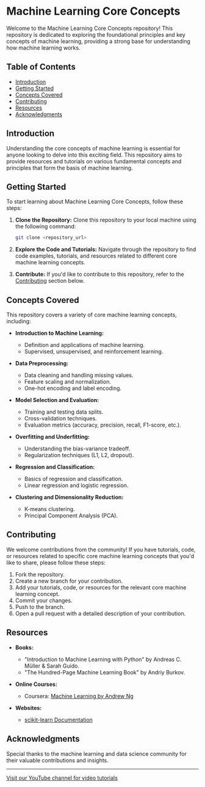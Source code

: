 # Machine Learning Core Concepts

Welcome to the Machine Learning Core Concepts repository! This repository is dedicated to exploring the foundational principles and key concepts of machine learning, providing a strong base for understanding how machine learning works.

## Table of Contents

- [Introduction](#introduction)
- [Getting Started](#getting-started)
- [Concepts Covered](#concepts-covered)
- [Contributing](#contributing)
- [Resources](#resources)
- [Acknowledgments](#acknowledgments)

## Introduction

Understanding the core concepts of machine learning is essential for anyone looking to delve into this exciting field. This repository aims to provide resources and tutorials on various fundamental concepts and principles that form the basis of machine learning.

## Getting Started

To start learning about Machine Learning Core Concepts, follow these steps:

1. **Clone the Repository:** Clone this repository to your local machine using the following command:
   ```bash
   git clone <repository_url>
   ```

2. **Explore the Code and Tutorials:** Navigate through the repository to find code examples, tutorials, and resources related to different core machine learning concepts.

3. **Contribute:** If you'd like to contribute to this repository, refer to the [Contributing](#contributing) section below.

## Concepts Covered

This repository covers a variety of core machine learning concepts, including:

- **Introduction to Machine Learning:**
  - Definition and applications of machine learning.
  - Supervised, unsupervised, and reinforcement learning.

- **Data Preprocessing:**
  - Data cleaning and handling missing values.
  - Feature scaling and normalization.
  - One-hot encoding and label encoding.

- **Model Selection and Evaluation:**
  - Training and testing data splits.
  - Cross-validation techniques.
  - Evaluation metrics (accuracy, precision, recall, F1-score, etc.).

- **Overfitting and Underfitting:**
  - Understanding the bias-variance tradeoff.
  - Regularization techniques (L1, L2, dropout).

- **Regression and Classification:**
  - Basics of regression and classification.
  - Linear regression and logistic regression.

- **Clustering and Dimensionality Reduction:**
  - K-means clustering.
  - Principal Component Analysis (PCA).

## Contributing

We welcome contributions from the community! If you have tutorials, code, or resources related to specific core machine learning concepts that you'd like to share, please follow these steps:

1. Fork the repository.
2. Create a new branch for your contribution.
3. Add your tutorials, code, or resources for the relevant core machine learning concept.
4. Commit your changes.
5. Push to the branch.
6. Open a pull request with a detailed description of your contribution.

## Resources

- **Books:**
  - "Introduction to Machine Learning with Python" by Andreas C. Müller & Sarah Guido.
  - "The Hundred-Page Machine Learning Book" by Andriy Burkov.

- **Online Courses:**
  - Coursera: [Machine Learning by Andrew Ng](https://www.coursera.org/learn/machine-learning)

- **Websites:**
  - [scikit-learn Documentation](https://scikit-learn.org/stable/)

## Acknowledgments

Special thanks to the machine learning and data science community for their valuable contributions and insights.

---

[Visit our YouTube channel for video tutorials](<YouTube_Channel_Link>)
